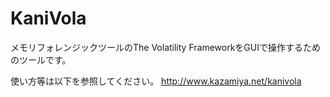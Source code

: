 # KaniVola
メモリフォレンジックツールのThe Volatility FrameworkをGUIで操作するためのツールです。

使い方等は以下を参照してください。
<http://www.kazamiya.net/kanivola>

